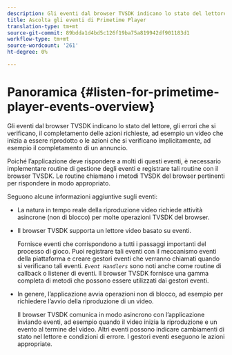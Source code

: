 ```yaml
---
description: Gli eventi dal browser TVSDK indicano lo stato del lettore, gli errori che si verificano, il completamento delle azioni richieste, ad esempio un video che inizia a essere riprodotto o le azioni che si verificano implicitamente, ad esempio il completamento di un annuncio.
title: Ascolta gli eventi di Primetime Player
translation-type: tm+mt
source-git-commit: 89bdda1d4bd5c126f19ba75a819942df901183d1
workflow-type: tm+mt
source-wordcount: '261'
ht-degree: 0%

---
```



# Panoramica {#listen-for-primetime-player-events-overview}

Gli eventi dal browser TVSDK indicano lo stato del lettore, gli errori che si verificano, il completamento delle azioni richieste, ad esempio un video che inizia a essere riprodotto o le azioni che si verificano implicitamente, ad esempio il completamento di un annuncio.

Poiché l’applicazione deve rispondere a molti di questi eventi, è necessario implementare routine di gestione degli eventi e registrare tali routine con il browser TVSDK. Le routine chiamano i metodi TVSDK del browser pertinenti per rispondere in modo appropriato.

Seguono alcune informazioni aggiuntive sugli eventi:

* La natura in tempo reale della riproduzione video richiede attività asincrone (non di blocco) per molte operazioni TVSDK del browser.
* Il browser TVSDK supporta un lettore video basato su eventi.

   Fornisce eventi che corrispondono a tutti i passaggi importanti del processo di gioco. Puoi registrare tali eventi con il meccanismo eventi della piattaforma e creare gestori eventi che verranno chiamati quando si verificano tali eventi. *`Event Handlers`* sono noti anche come routine di callback o listener di eventi. Il browser TVSDK fornisce una gamma completa di metodi che possono essere utilizzati dai gestori eventi.
* In genere, l’applicazione avvia operazioni non di blocco, ad esempio per richiedere l’avvio della riproduzione di un video.

   Il browser TVSDK comunica in modo asincrono con l’applicazione inviando eventi, ad esempio quando il video inizia la riproduzione e un evento al termine del video. Altri eventi possono indicare cambiamenti di stato nel lettore e condizioni di errore. I gestori eventi eseguono le azioni appropriate.

